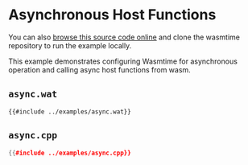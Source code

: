 # Asynchronous Host Functions

You can also [browse this source code online][code] and clone the wasmtime
repository to run the example locally.

[code]: https://github.com/bytecodealliance/wasmtime/blob/main/examples/async.cpp

This example demonstrates configuring Wasmtime for asynchronous operation and calling async host functions from wasm.

## `async.wat`

```wat
{{#include ../examples/async.wat}}
```

## `async.cpp`

```cpp
{{#include ../examples/async.cpp}}
```
